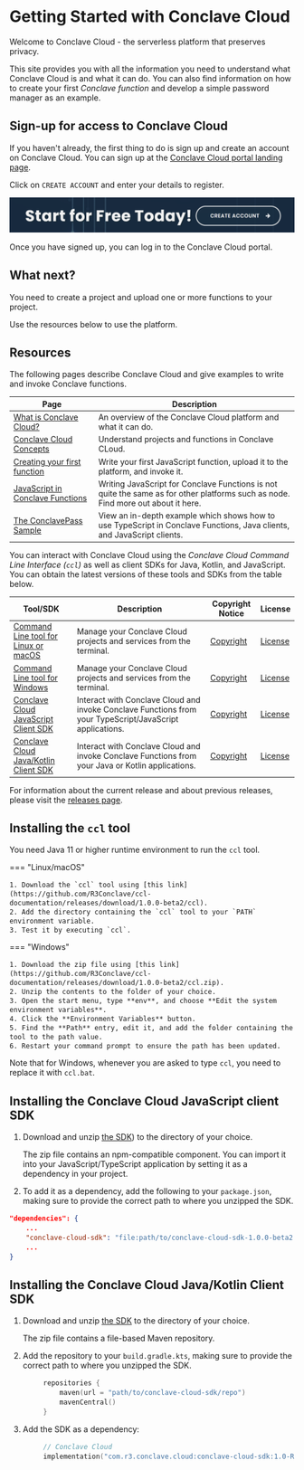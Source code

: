 # Getting Started with Conclave Cloud

Welcome to Conclave Cloud - the serverless platform that preserves privacy.

This site provides you with all the information you need to understand what Conclave Cloud is and what it can do. You
can also find information on how to create your first *Conclave function* and develop a simple password manager as 
an example.

## Sign-up for access to Conclave Cloud

If you haven't already, the first thing to do is sign up and create an account on Conclave Cloud. You can sign up at 
the [Conclave Cloud portal landing page](https://www.conclave.cloud/).

Click on `CREATE ACCOUNT` and enter your details to register.

![A screenshot of a banner with a CREATE ACCOUNT button](assets/start_for_free.png)

Once you have signed up, you can log in to the Conclave Cloud portal.

## What next?

You need to create a project and upload one or more functions to your project.

Use the resources below to use the platform.

## Resources

The following pages describe Conclave Cloud and give examples to write and invoke Conclave functions.

| Page                                                                    | Description                                                                                                                       |
| ----------------------------------------------------------------------- |-----------------------------------------------------------------------------------------------------------------------------------|
| [What is Conclave Cloud?](what-is-conclave-cloud.md)                    | An overview of the Conclave Cloud platform and what it can do.                                                                    |
| [Conclave Cloud Concepts](conclave-cloud-concepts.md)                   | Understand projects and functions in Conclave CLoud.                                                                              |
| [Creating your first function](creating-your-first-function.md)         | Write your first JavaScript function, upload it to the platform, and invoke it.                                                   |
| [JavaScript in Conclave Functions](javascript-in-conclave-functions.md) | Writing JavaScript for Conclave Functions is not quite the same as for other platforms such as node. Find more out about it here. |
| [The ConclavePass Sample](conclavepass-sample.md)                       | View an in-depth example which shows how to use TypeScript in Conclave Functions, Java clients, and JavaScript clients.           |

You can interact with Conclave Cloud using the *Conclave Cloud Command Line Interface (`ccl`)* as well as client SDKs 
for Java, Kotlin, and JavaScript. You can obtain the latest versions of these tools and SDKs from the table below.

| Tool/SDK                                                                                                                                                       | Description                                                                                              | Copyright Notice                                                                                                            | License                                                                                              |
| -------------------------------------------------------------------------------------------------------------------------------------------------------------- |----------------------------------------------------------------------------------------------------------| --------------------------------------------------------------------------------------------------------------------------- | ---------------------------------------------------------------------------------------------------- |
| [Command Line tool for Linux or macOS](https://github.com/R3Conclave/ccl-documentation/releases/download/1.0.0-beta2/ccl)                                      | Manage your Conclave Cloud projects and services from the terminal.                                      | [Copyright](https://github.com/R3Conclave/ccl-documentation/releases/download/1.0.0-beta2/CLI.NOTICE.txt)                   | [License](https://github.com/R3Conclave/ccl-documentation/releases/download/1.0.0-beta2/License.txt) |
| [Command Line tool for Windows](https://github.com/R3Conclave/ccl-documentation/releases/download/1.0.0-beta2/ccl.zip)                                         | Manage your Conclave Cloud projects and services from the terminal.                                      | [Copyright](https://github.com/R3Conclave/ccl-documentation/releases/download/1.0.0-beta2/CLI.NOTICE.txt)                   | [License](https://github.com/R3Conclave/ccl-documentation/releases/download/1.0.0-beta2/License.txt) |
| [Conclave Cloud JavaScript Client SDK](https://github.com/R3Conclave/ccl-documentation/releases/download/1.0.0-beta2/conclave-cloud-sdk-1.0.0-beta2.tgz)       | Interact with Conclave Cloud and invoke Conclave Functions from your TypeScript/JavaScript applications. | [Copyright](https://github.com/R3Conclave/ccl-documentation/releases/download/1.0.0-beta2/JavaScript.Client.SDK.Notice.txt) | [License](https://github.com/R3Conclave/ccl-documentation/releases/download/1.0.0-beta2/License.txt) |
| [Conclave Cloud Java/Kotlin Client SDK](https://github.com/R3Conclave/ccl-documentation/releases/download/1.0.0-beta2/conclave-cloud-sdk-java-1.0.0-beta2.zip) | Interact with Conclave Cloud and invoke Conclave Functions from your Java or Kotlin applications.        | [Copyright](https://github.com/R3Conclave/ccl-documentation/releases/download/1.0.0-beta2/Java.Client.SDK.Notice.txt)       | [License](https://github.com/R3Conclave/ccl-documentation/releases/download/1.0.0-beta2/License.txt) |

For information about the current release and about previous releases, please visit the [releases page](releases.md).

## Installing the `ccl` tool

You need Java 11 or higher runtime environment to run the `ccl` tool.

=== "Linux/macOS"

    1. Download the `ccl` tool using [this link](https://github.com/R3Conclave/ccl-documentation/releases/download/1.0.0-beta2/ccl).
    2. Add the directory containing the `ccl` tool to your `PATH` environment variable.
    3. Test it by executing `ccl`.

=== "Windows"

    1. Download the zip file using [this link](https://github.com/R3Conclave/ccl-documentation/releases/download/1.0.0-beta2/ccl.zip).
    2. Unzip the contents to the folder of your choice.
    3. Open the start menu, type **env**, and choose **Edit the system environment variables**.
    4. Click the **Environment Variables** button.
    5. Find the **Path** entry, edit it, and add the folder containing the tool to the path value.
    6. Restart your command prompt to ensure the path has been updated.

Note that for Windows, whenever you are asked to type `ccl`, you need to replace it with `ccl.bat`.

## Installing the Conclave Cloud JavaScript client SDK

1. Download and unzip [the SDK](https://github.com/R3Conclave/ccl-documentation/releases/download/1.0.0-beta2/conclave-cloud-sdk-1.0.0-beta2.tgz))
   to the directory of your choice.
   
   The zip file contains an npm-compatible component. You can import it into your JavaScript/TypeScript 
   application by setting it as a dependency in your project.

2. To add it as a dependency, add the following to your `package.json`, making sure to provide the correct path to 
   where you unzipped the SDK.

```json
"dependencies": {
    ...
    "conclave-cloud-sdk": "file:path/to/conclave-cloud-sdk-1.0.0-beta2.tgz",
    ...
}
```


## Installing the Conclave Cloud Java/Kotlin Client SDK


1. Download and unzip [the SDK](https://github.com/R3Conclave/ccl-documentation/releases/download/1.0.0-beta2/conclave-cloud-sdk-java-1.0.0-beta2.zip)
   to the directory of your choice.

   The zip file contains a file-based Maven repository.

2. Add the repository to your `build.gradle.kts`, making sure to provide the correct path to where you unzipped the SDK.

   ```kotlin
        repositories {
	        maven(url = "path/to/conclave-cloud-sdk/repo")
	        mavenCentral()
        }
   ```

3. Add the SDK as a dependency:

   ```kotlin
	    // Conclave Cloud
	    implementation("com.r3.conclave.cloud:conclave-cloud-sdk:1.0-RC1")
   ```
